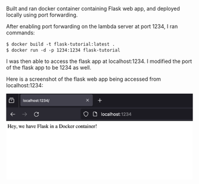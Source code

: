 Built and ran docker container containing Flask web app, and deployed locally using port forwarding.

After enabling port forwarding on the lambda server at port 1234, I ran commands:
```
$ docker build -t flask-tutorial:latest .
$ docker run -d -p 1234:1234 flask-tutorial
```

I was then able to access the flask app at localhost:1234. I modified the port of the flask app to be 1234 as well.

Here is a screenshot of the flask web app being accessed from localhost:1234\:

![screenshot of webpage](https://github.com/tylerheadley/docker-flask-app/blob/master/webpage_screenshot.png?raw=true)
